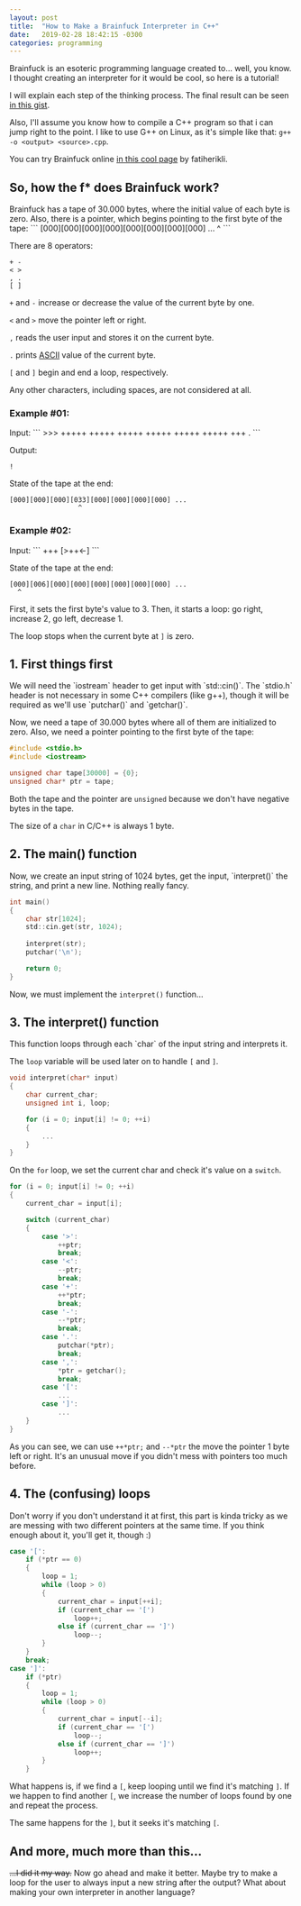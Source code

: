 ```yaml
---
layout: post
title:  "How to Make a Brainfuck Interpreter in C++"
date:   2019-02-28 18:42:15 -0300
categories: programming
---
```

Brainfuck is an esoteric programming language created to... well, you know.
I thought creating an interpreter for it would be cool, so here is a tutorial!

I will explain each step of the thinking process.
The final result can be seen [in this gist][link-gist-bfcompiler].

Also, I'll assume you know how to compile a C++ program so that i can jump right to the point.
I like to use G++ on Linux, as it's simple like that: `g++ -o <output> <source>.cpp`.

You can try Brainfuck online [in this cool page][link-bfvisualizer] by fatiherikli.

<h2>So, how the f* does Brainfuck work?</h2>
Brainfuck has a tape of 30.000 bytes, where the initial value of each byte is zero.
Also, there is a pointer, which begins pointing to the first byte of the tape:
```
[000][000][000][000][000][000][000][000] ...
  ^
```

There are 8 operators:
```
+ -
< >
, .
[ ]
```

`+` and `-` increase or decrease the value of the current byte by one.

`<` and `>` move the pointer left or right.

`,` reads the user input and stores it on the current byte.

`.` prints [ASCII][link-ascii-table] value of the current byte.

`[` and `]` begin and end a loop, respectively.

Any other characters, including spaces, are not considered at all.

<h3>Example #01:</h3>
Input:
```
>>> +++++ +++++ +++++ +++++ +++++ +++++ +++ .
```

Output:
```
!
```

State of the tape at the end:
```
[000][000][000][033][000][000][000][000] ...
                 ^
```

<h3>Example #02:</h3>
Input:
```
+++ [>++<-]
```

State of the tape at the end:
```
[000][006][000][000][000][000][000][000] ...
  ^
```

First, it sets the first byte's value to 3.
Then, it starts a loop: go right, increase 2, go left, decrease 1.

The loop stops when the current byte at `]` is zero.

<h2>1. First things first</h2>
We will need the `iostream` header to get input with `std::cin()`.
The `stdio.h` header is not necessary in some C++ compilers (like g++), though
it will be required as we'll use `putchar()` and `getchar()`.

Now, we need a tape of 30.000 bytes where all of them are initialized to zero. Also,
we need a pointer pointing to the first byte of the tape:

```cpp
#include <stdio.h>
#include <iostream>

unsigned char tape[30000] = {0};
unsigned char* ptr = tape;
```

Both the tape and the pointer are `unsigned` because we don't have negative bytes in the tape.

The size of a `char` in C/C++ is always 1 byte.



<h2>2. The main() function</h2>
Now, we create an input string of 1024 bytes, get the input, `interpret()` the string,
and print a new line. Nothing really fancy.

```c
int main()
{
	char str[1024];
	std::cin.get(str, 1024);
	
	interpret(str);
	putchar('\n');

	return 0;
}
```

Now, we must implement the `interpret()` function...

<h2>3. The interpret() function</h2>
This function loops through each `char` of the input string and interprets it.

The `loop` variable will be used later on to handle `[` and `]`.

```cpp
void interpret(char* input)
{
	char current_char;
	unsigned int i, loop;

	for (i = 0; input[i] != 0; ++i)
	{
		...
	}
}
```

On the `for` loop, we set the current char and check it's value on a `switch`.

```cpp
for (i = 0; input[i] != 0; ++i)
{
	current_char = input[i];

	switch (current_char)
	{
		case '>':
			++ptr;
			break;
		case '<':
			--ptr;
			break;
		case '+':
			++*ptr;
			break;
		case '-':
			--*ptr;
			break;
		case '.':
			putchar(*ptr);
			break;
		case ',':
			*ptr = getchar();
			break;
		case '[':
			...
		case ']':
			...
	}
}
```

As you can see, we can use `++*ptr;` and `--*ptr` the move the pointer 1 byte left or right.
It's an unusual move if you didn't mess with pointers too much before.

<h2>4. The (confusing) loops</h2>
Don't worry if you don't understand it at first, this part is kinda tricky as we are messing with
two different pointers at the same time.
If you think enough about it, you'll get it, though :)

```cpp
case '[':
	if (*ptr == 0)
	{
		loop = 1;
		while (loop > 0)
		{
			current_char = input[++i];
			if (current_char == '[')
				loop++;
			else if (current_char == ']')
				loop--;
		}
	}
	break;
case ']':
	if (*ptr)
	{
		loop = 1;
		while (loop > 0)
		{
			current_char = input[--i];
			if (current_char == '[')
				loop--;
			else if (current_char == ']')
				loop++;
		}
	}
```

What happens is, if we find a `[`, keep looping until we find it's matching `]`. If we happen to find another
`[`, we increase the number of loops found by one and repeat the process.

The same happens for the `]`, but it seeks it's matching `[`.

<h2>And more, much more than this...</h2>
<strike>...I did it my way.</strike>
Now go ahead and make it better. Maybe try to make a loop for the user to always input a new string after the
output? What about making your own interpreter in another language?

[link-gist-bfcompiler]:	https://gist.github.com/zetamek/b4cd86a8e148b1a20af13b6c6029ef66
[link-ascii-table]: http://www.asciitable.com/
[link-bfvisualizer]: https://fatiherikli.github.io/brainfuck-visualizer/